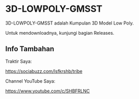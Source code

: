 # 3D-LOWPOLY-GMSST
3D-LOWPOLY-GMSST adalah Kumpulan 3D Model Low Poly.

Untuk mendownloadnya, kunjungi bagian Releases.

## Info Tambahan

Traktir Saya:

https://sociabuzz.com/lsfkrshb/tribe

Channel YouTube Saya:

https://www.youtube.com/c/SHBFRLNC
